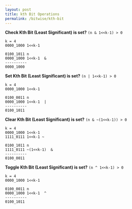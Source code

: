 ```yaml
---
layout: post
title: kth Bit Operations
permalink: /bitwise/kth-bit
---
```



**Check Kth Bit (Least Significant) is set?**
`(n & 1<<k-1) > 0`

```
k = 4
0000_1000 1<<k-1
```
```
0100_1011 n
0000_1000 1<<k-1  &
----------
0000_1000
```

**Set Kth Bit (Least Significant) is set?**
`(n | 1<<k-1) > 0`

```
k = 4
0000_1000 1<<k-1
```
```
0100_0011 n
0000_1000 1<<k-1  |
----------
0100_1011
```

**Clear Kth Bit (Least Significant) is set?**
`(n & ~(1<<k-1)) > 0`

```
k = 4
0000_1000 1<<k-1
1111_0111 1<<k-1 ~
```
```
0100_1011 n
1111_0111 ~(1<<k-1)  &
----------
0100_0011
```

**Toggle Kth Bit (Least Significant) is set?**
`(n ^ 1<<k-1) > 0`

```
k = 4
0000_1000 1<<k-1
```
```
0100_0011 n
0000_1000 1<<k-1  ^
----------
0100_1011
```
